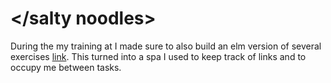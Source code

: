 # </salty noodles>

During the my training at </salt> I made sure to also build an elm version of several exercises [link](https://salty-noodles.herokuapp.com/). This turned into a spa I used to keep track of links and to occupy me between tasks.